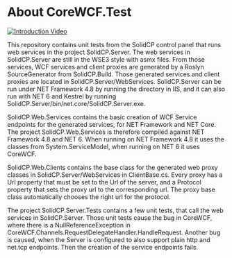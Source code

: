# About CoreWCF.Test

[![Introduction Video](http://mqdefault.jpg)](https://youtube.com/live/dQghJYd2AEM)

This repository contains unit tests from the SolidCP control panel that runs web services in the project SolidCP.Server.
The web services in SolidCP.Server are still in the WSE3 style with asmx files. From those services, WCF services and
client proxies are generated by a Roslyn SourceGenerator from SolidCP.Build. Those generated services and client
proxies are located in SolidCP.Server/WebServices. SolidCP.Server can be run under NET Framework 4.8 by running
the directory in IIS, and it can also run with NET 6 and Kestrel by running SolidCP.Server/bin/net.core/SolidCP.Server.exe.

SolidCP.Web.Services contains the basic creation of WCF Service endpoints for the generated services, for NET Framework
and NET Core. The project SolidCP.Web.Services is therefore compiled against NET Framework 4.8 and NET 6. When
running on NET Framework 4.8 it uses the classes from System.ServiceModel, when running on NET 6 it uses CoreWCF.

SolidCP.Web.Clients contains the base class for the generated web proxy classes in SolidCP.Server/WebServices in
ClientBase.cs. Every proxy has a Url property that must be set to the Url of the server, and a Protocol property that sets the
proxy url to the corresponding url. The proxy base class automatically chooses the right url for the protocol.

The project SolidCP.Server.Tests contains a few unit tests, that call the web services in SolidCP.Server. Those unit tests
cause the bug in CoreWCF, where there is a NullReferenceException in CoreWCF.Channels.RequestDelegateHandler.HandleRequest.
Another bug is caused, when the Server is configured to also support plain http and net.tcp endpoints. Then the creation of the service endpoints
fails.
